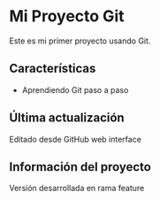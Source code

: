 # Mi Proyecto Git

Este es mi primer proyecto usando Git.

## Características
   - Aprendiendo Git paso a paso
     
## Última actualización
Editado desde GitHub web interface

## Información del proyecto
Versión desarrollada en rama feature
